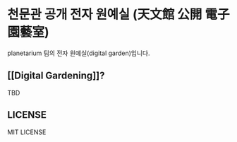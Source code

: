 # 천문관 공개 전자 원예실 (天文館 公開 電子 園藝室)
planetarium 팀의 전자 원예실(digital garden)입니다.

## [[Digital Gardening]]?
TBD

## LICENSE
MIT LICENSE
